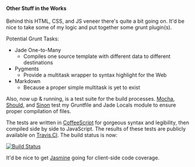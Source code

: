 #### Other Stuff in the Works

Behind this HTML, CSS, and JS veneer there's quite a bit going on. It'd be nice to take some of my logic and put together some grunt plugin(s).

Potential Grunt Tasks:

* Jade One-to-Many
    * Compiles one source template with different data to different destinations
* Pygments
    * Provide a multitask wrapper to syntax highlight for the Web
* Markdown
    * Because a proper simple multitask is yet to exist 

Also, now up & running, is a test suite for the build processes. [Mocha](http://visionmedia.github.io/mocha/), [Should](https://github.com/visionmedia/should.js/), and [Sinon](http://sinonjs.org/) test my Gruntfile and Jade Locals module to ensure proper compilation of files.

The tests are written in [CoffeeScript](http://coffeescript.org) for gorgeous syntax and legibility, then compiled side by side to JavaScript. The results of these tests are publicly available on [Travis.CI](http://travis-ci.org/simshanith/simshanith.github.io). The build status is now:

[![Build Status](https://travis-ci.org/simshanith/simshanith.github.io.png)](https://travis-ci.org/simshanith/simshanith.github.io)

It'd be nice to get [Jasmine](http://pivotal.github.io/jasmine/) going for client-side code coverage.